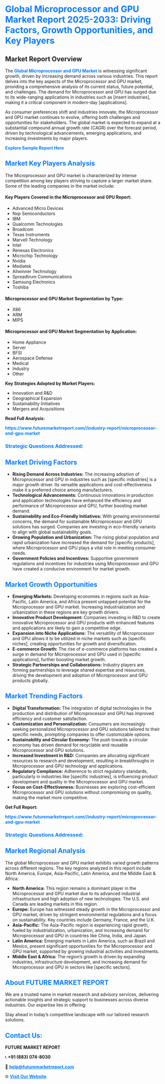 <h1 style="color: #007BFF;">Global Microprocessor and GPU Market Report 2025-2033: Driving Factors, Growth Opportunities, and Key Players</h1>

<section id="overview">
<h2>Market Report Overview</h2>
<p>The <a href="https://www.futuremarketreport.com//industry-report/microprocessor-and-gpu-market" style="color: #007BFF; text-decoration: none;"><strong>Global Microprocessor and GPU Market</strong></a> is witnessing significant growth, driven by increasing demand across various industries. This report delves into the key aspects of the Microprocessor and GPU market, providing a comprehensive analysis of its current status, future potential, and challenges. The demand for Microprocessor and GPU has surged due to its wide-ranging applications in industries such as [insert industries], making it a critical component in modern-day [applications].</p>
<p>As consumer preferences shift and industries innovate, the Microprocessor and GPU market continues to evolve, offering both challenges and opportunities for stakeholders. The global market is expected to expand at a substantial compound annual growth rate (CAGR) over the forecast period, driven by technological advancements, emerging applications, and increasing investments by major players.</p>
</section>

<section id="overview">
<p><a href="https://www.futuremarketreport.com//request-sample/reportId=76615" style="color: #007BFF; text-decoration: none;"><strong>Explore Sample Report Here</strong></a></p>
</section>

<section id="key-players">
<h2 style="color: #007BFF;">Market Key Players Analysis</h2>
<p>The Microprocessor and GPU market is characterized by intense competition among key players striving to capture a larger market share. Some of the leading companies in the market include:</p>
<h4>Key Players Covered in the Microprocessor and GPU Report:</h4>
<ul><li>Advanced Micro Devices</li><li>Nxp Semiconductors</li><li>IBM</li><li>Qualcomm Technologies</li><li>Broadcom</li><li>Texas Instruments</li><li>Marvell Technology</li><li>Intel</li><li>Renesas Electronics</li><li>Microchip Technology</li><li>Nvidia</li><li>Mediatek</li><li>Allwinner Technology</li><li>Spreadtrum Communications</li><li>Samsung Electronics</li><li>Toshiba</li></ul>
<h4>Microprocessor and GPU Market Segmentation by Type:</h4>
<ul><li>X86</li><li>ARM</li><li>MIPS</li></ul>

<h4>Microprocessor and GPU Market Segmentation by Application:</h4>
<ul><li>Home Appliance</li><li>Server</li><li>BFSI</li><li>Aerospace Defense</li><li>Medical</li><li>Industry</li><li>Other</li></ul>
<p><strong>Key Strategies Adopted by Market Players:</strong></p>
<ul>
<li>Innovation and R&D</li>
<li>Geographical Expansion</li>
<li>Sustainability Initiatives</li>
<li>Mergers and Acquisitions</li>
</ul>
</section>

<section>
<p><strong>Read Full Analysis: </strong></p><a href="https://www.futuremarketreport.com//industry-report/microprocessor-and-gpu-market" style="color: #007BFF; text-decoration: none;"><strong>https://www.futuremarketreport.com//industry-report/microprocessor-and-gpu-market</strong></a>
<h3 style="color: #007BFF;">Strategic Questions Addressed:</h3>
</section>

<section id="driving-factors">
<h2 style="color: #007BFF;">Market Driving Factors</h2>
<ul>
<li><strong>Rising Demand Across Industries:</strong> The increasing adoption of Microprocessor and GPU in industries such as [specific industries] is a major growth driver. Its versatile applications and cost-effectiveness make it a preferred choice among manufacturers.</li>
<li><strong>Technological Advancements:</strong> Continuous innovations in production and application technologies have enhanced the efficiency and performance of Microprocessor and GPU, further boosting market demand.</li>
<li><strong>Sustainability and Eco-Friendly Initiatives:</strong> With growing environmental concerns, the demand for sustainable Microprocessor and GPU solutions has surged. Companies are investing in eco-friendly variants to align with global sustainability goals.</li>
<li><strong>Growing Population and Urbanization:</strong> The rising global population and rapid urbanization have increased the demand for [specific products], where Microprocessor and GPU plays a vital role in meeting consumer needs.</li>
<li><strong>Government Policies and Incentives:</strong> Supportive government regulations and incentives for industries using Microprocessor and GPU have created a conducive environment for market growth.</li>
</ul>
</section>

<section id="growth-opportunities">
<h2 style="color: #007BFF;">Market Growth Opportunities</h2>
<ul>
<li><strong>Emerging Markets:</strong> Developing economies in regions such as Asia-Pacific, Latin America, and Africa present untapped potential for the Microprocessor and GPU market. Increasing industrialization and urbanization in these regions are key growth drivers.</li>
<li><strong>Innovative Product Development:</strong> Companies investing in R&D to create innovative Microprocessor and GPU products with enhanced features and applications are likely to gain a competitive edge.</li>
<li><strong>Expansion into Niche Applications:</strong> The versatility of Microprocessor and GPU allows it to be utilized in niche markets such as [specific niches], creating opportunities for growth and diversification.</li>
<li><strong>E-commerce Growth:</strong> The rise of e-commerce platforms has created a surge in demand for Microprocessor and GPU used in [specific applications], further boosting market growth.</li>
<li><strong>Strategic Partnerships and Collaborations:</strong> Industry players are forming partnerships to leverage shared expertise and resources, driving the development and adoption of Microprocessor and GPU products globally.</li>
</ul>
</section>

<section id="trending-factors">
<h2 style="color: #007BFF;">Market Trending Factors</h2>
<ul>
<li><strong>Digital Transformation:</strong> The integration of digital technologies in the production and distribution of Microprocessor and GPU has improved efficiency and customer satisfaction.</li>
<li><strong>Customization and Personalization:</strong> Consumers are increasingly seeking personalized Microprocessor and GPU solutions tailored to their specific needs, prompting companies to offer customizable options.</li>
<li><strong>Sustainability and Circular Economy:</strong> The push towards a circular economy has driven demand for recyclable and reusable Microprocessor and GPU solutions.</li>
<li><strong>Increased Investment in R&D:</strong> Companies are allocating significant resources to research and development, resulting in breakthroughs in Microprocessor and GPU technology and applications.</li>
<li><strong>Regulatory Compliance:</strong> Adherence to strict regulatory standards, particularly in industries like [specific industries], is influencing product development and quality in the Microprocessor and GPU market.</li>
<li><strong>Focus on Cost-Effectiveness:</strong> Businesses are exploring cost-efficient Microprocessor and GPU solutions without compromising on quality, making the market more competitive.</li>
</ul>
</section>

<section>
<p><strong>Get Full Report: </strong></p><a href="https://www.futuremarketreport.com//industry-report/microprocessor-and-gpu-market" style="color: #007BFF; text-decoration: none;"><strong>https://www.futuremarketreport.com//industry-report/microprocessor-and-gpu-market</strong></a>
<h3 style="color: #007BFF;">Strategic Questions Addressed:</h3>
</section>


<section id="regional-analysis">
<h2 style="color: #007BFF;">Market Regional Analysis</h2>
<p>The global Microprocessor and GPU market exhibits varied growth patterns across different regions. The key regions analyzed in this report include North America, Europe, Asia-Pacific, Latin America, and the Middle East & Africa:</p>
<ul>
<li><strong>North America:</strong> This region remains a dominant player in the Microprocessor and GPU market due to its advanced industrial infrastructure and high adoption of new technologies. The U.S. and Canada are leading markets in this region.</li>
<li><strong>Europe:</strong> Europe has witnessed steady growth in the Microprocessor and GPU market, driven by stringent environmental regulations and a focus on sustainability. Key countries include Germany, France, and the U.K.</li>
<li><strong>Asia-Pacific:</strong> The Asia-Pacific region is experiencing rapid growth, fueled by industrialization, urbanization, and increasing demand for Microprocessor and GPU in countries like China, India, and Japan.</li>
<li><strong>Latin America:</strong> Emerging markets in Latin America, such as Brazil and Mexico, present significant opportunities for the Microprocessor and GPU market, supported by growing industrial activities and investments.</li>
<li><strong>Middle East & Africa:</strong> The region’s growth is driven by expanding industries, infrastructure development, and increasing demand for Microprocessor and GPU in sectors like [specific sectors].</li>
</ul>
</section>

<footer>
<h2 style="color: #007BFF;">About FUTURE MARKET REPORT</h2>
<p>We are a trusted name in market research and advisory services, delivering actionable insights and strategic support to businesses across diverse industries. Our expertise lies in offering:</p>

<p>Stay ahead in today’s competitive landscape with our tailored research solutions.</p>

<h2 style="color: #007BFF;">Contact Us:</h2>
<p><strong>FUTURE MARKET REPORT</strong></p>
<p>📞 <strong>+91 (883) 074-8030</strong></p>
<p>📧 <strong><a href="mailto:help@futuremarketreport.com" style="color: #007BFF;">help@futuremarketreport.com</a></strong></p>
<p>🌐 <strong><a href="https://www.futuremarketreport.com/" style="color: #007BFF;">Visit Our Website</a></strong></p>
</footer>